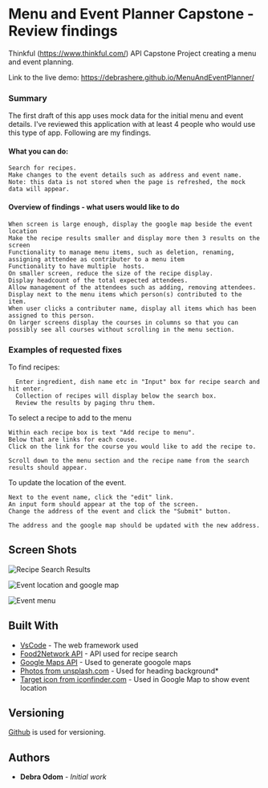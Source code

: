 # Menu and Event Planner Capstone - Review findings

Thinkful (https://www.thinkful.com/) API Capstone Project creating a menu and event planning.

Link to the live demo: https://debrashere.github.io/MenuAndEventPlanner/

### Summary
The first draft of this app uses mock data for the initial menu and event details. 
I've reviewed this application with at least 4 people who would use this type of app. Following are my findings.
  #### What you can do:
    Search for recipes.
    Make changes to the event details such as address and event name. Note: this data is not stored when the page is refreshed, the mock data will appear. 

  #### Overview of findings  - what users would like to do 
    When screen is large enough, display the google map beside the event location
    Make the recipe results smaller and display more then 3 results on the screen
    Functionality to manage menu items, such as deletion, renaming, assigning atttendee as contributer to a menu item
    Functionality to have multiple  hosts.
    On smaller screen, reduce the size of the recipe display.
    Display headcount of the total expected attendees.
    Allow management of the attendees such as adding, removing attendees.
    Display next to the menu items which person(s) contributed to the item.
    When user clicks a contributer name, display all items which has been assigned to this person.
    On larger screens display the courses in columns so that you can possibly see all courses without scrolling in the menu section.
    

### Examples of requested fixes

To find recipes:

```
  Enter ingredient, dish name etc in "Input" box for recipe search and hit enter.
  Collection of recipes will display below the search box. 
  Review the results by paging thru them. 
```

To select a recipe to add to the menu

```
Within each recipe box is text "Add recipe to menu".
Below that are links for each couse.
Click on the link for the course you would like to add the recipe to.

Scroll down to the menu section and the recipe name from the search results should appear.
```

To update the location of the event.

```
Next to the event name, click the "edit" link.
An input form should appear at the top of the screen.
Change the address of the event and click the "Submit" button.

The address and the google map should be updated with the new address.
```

## Screen Shots

![Recipe Search Results](https://raw.githubusercontent.com/debrashere/MenuAndEventPlannerLayout/master/Layout1.png)

![Event location and google map](https://raw.githubusercontent.com/debrashere/MenuAndEventPlannerLayout/master/layoutEventDetails.png)

![Event menu](https://raw.githubusercontent.com/debrashere/MenuAndEventPlannerLayout/master/layoutMenuDetails.png)


## Built With

* [VsCode](http://www.dropwizard.io/1.0.2/docs/) - The web framework used
* [Food2Network API](https://Food2Fork.com/) - API used for recipe search
* [Google Maps API](https://maps.googleapis.com/) - Used to generate googole maps
* [Photos from unsplash.com](https://unsplash.com/) - Used for heading background* 
* [Target icon from iconfinder.com](https://www.iconfinder.com/) - Used in Google Map to show event location 

## Versioning

 [Github](https://github.com/) is used for versioning.

## Authors

* **Debra Odom** - *Initial work* 
